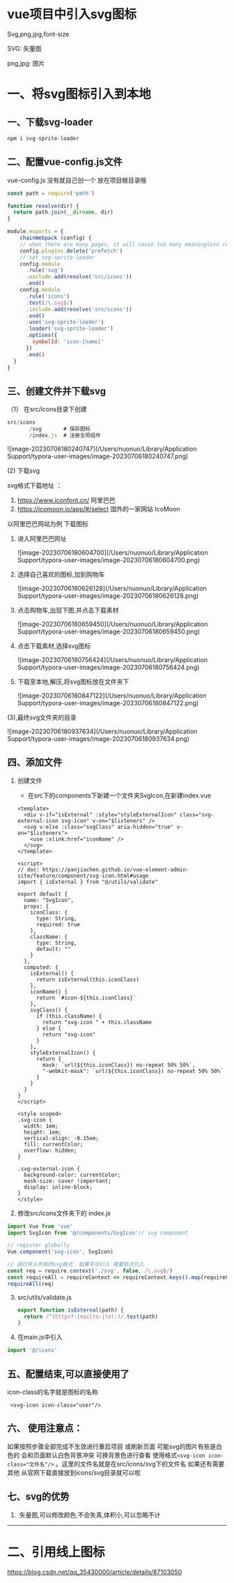 # vue项目中引入svg图标

Svg,png,jpg,font-size

SVG: 矢量图

png,jpg: 图片

# 一、将svg图标引入到本地

## 一、下载svg-loader

```js
npm i svg-sprite-loader
```

## 二、配置vue-config.js文件

vue-config.js      没有就自己创一个 放在项目根目录哦

```js
const path = require('path')

function resolve(dir) {
  return path.join(__dirname, dir)
}

module.exports = {
    chainWebpack (config) {
    // when there are many pages, it will cause too many meaningless requests
    config.plugins.delete('prefetch')
    // set svg-sprite-loader
    config.module
      .rule('svg')
      .exclude.add(resolve('src/icons'))
      .end()
    config.module
      .rule('icons')
      .test(/\.svg$/)
      .include.add(resolve('src/icons'))
      .end()
      .use('svg-sprite-loader')
      .loader('svg-sprite-loader')
      .options({
        symbolId: 'icon-[name]'
      })
      .end()
  }
}
```

## 三、创建文件并下载svg

（1） 在src/icons目录下创建  

```js
src/icons
       /svg       # 保存图标
       /index.js  # 注册全局组件
```



![image-20230706180240747](/Users/nuonuo/Library/Application Support/typora-user-images/image-20230706180240747.png)

 (2) 下载svg

svg格式下载地址 ：

1.    https://www.iconfont.cn/   阿里巴巴
2.    https://icomoon.io/app/#/select   国外的一家网站 IcoMoon

以阿里巴巴网站为例 下载图标

1. 进入阿里巴巴网址

   ![image-20230706180604700](/Users/nuonuo/Library/Application Support/typora-user-images/image-20230706180604700.png)

2. 选择自己喜欢的图标,加到购物车

   ![image-20230706180626128](/Users/nuonuo/Library/Application Support/typora-user-images/image-20230706180626128.png)

3. 点击购物车,出现下图,并点击下载素材

   ![image-20230706180659450](/Users/nuonuo/Library/Application Support/typora-user-images/image-20230706180659450.png)

4. 点击下载素材,选择svg图标

   ![image-20230706180756424](/Users/nuonuo/Library/Application Support/typora-user-images/image-20230706180756424.png)

5. 下载至本地,解压,将svg图标放在文件夹下

   ![image-20230706180847122](/Users/nuonuo/Library/Application Support/typora-user-images/image-20230706180847122.png)

(3),最终svg文件夹的目录

![image-20230706180937634](/Users/nuonuo/Library/Application Support/typora-user-images/image-20230706180937634.png)

## 四、添加文件

1. 创建文件

   * 在src下的components下新建一个文件夹SvgIcon,在新建index.vue

   ```vue
   <template>
     <div v-if="isExternal" :style="styleExternalIcon" class="svg-external-icon svg-icon" v-on="$listeners" />
     <svg v-else :class="svgClass" aria-hidden="true" v-on="$listeners">
       <use :xlink:href="iconName" />
     </svg>
   </template>
   
   <script>
   // doc: https://panjiachen.github.io/vue-element-admin-site/feature/component/svg-icon.html#usage
   import { isExternal } from "@/utils/validate"
   
   export default {
     name: "SvgIcon",
     props: {
       iconClass: {
         type: String,
         required: true
       },
       className: {
         type: String,
         default: ""
       }
     },
     computed: {
       isExternal() {
         return isExternal(this.iconClass)
       },
       iconName() {
         return `#icon-${this.iconClass}`
       },
       svgClass() {
         if (this.className) {
           return "svg-icon " + this.className
         } else {
           return "svg-icon"
         }
       },
       styleExternalIcon() {
         return {
           mask: `url(${this.iconClass}) no-repeat 50% 50%`,
           "-webkit-mask": `url(${this.iconClass}) no-repeat 50% 50%`
         }
       }
     }
   }
   </script>
   
   <style scoped>
   .svg-icon {
     width: 1em;
     height: 1em;
     vertical-align: -0.15em;
     fill: currentColor;
     overflow: hidden;
   }
   
   .svg-external-icon {
     background-color: currentColor;
     mask-size: cover !important;
     display: inline-block;
   }
   </style>
   
   ```

2. 修改src/icons文件夹下的 index.js

```js
import Vue from 'vue'
import SvgIcon from '@/components/SvgIcon'// svg component

// register globally
Vue.component('svg-icon', SvgIcon)

// 进行导入所有的svg格式  如果手动引入 需要依次引入 
const req = require.context('./svg', false, /\.svg$/)
const requireAll = requireContext => requireContext.keys().map(requireContext)
requireAll(req)
```

3. src/utils/validate.js

   ```js
   export function isExternal(path) {
     return /^(https?:|mailto:|tel:)/.test(path)
   }
   ```

4. 在main.js中引入

```js
import '@/icons'
```

##  五、配置结束,可以直接使用了

icon-class的名字就是图标的名称

```vue
 <svg-icon icon-class="user"/>
```

## 六、 使用注意点：

如果按照步骤全部完成不生效进行重启项目 或刷新页面
可能svg的图片有些是白色的 会和页面默认白色背景冲突 可换背景色进行查看
使用格式`<svg-icon icon-class="文件名"/>` 。这里的文件名就是在src/icons/svg下的文件名
如果还有需要其他 从官网下载直接放到icons/svg目录就可以啦 



## 七、svg的优势

1. ​	矢量图,可以修改颜色,不会失真,体积小,可以忽略不计

------------------------------------------------------------------------------

# 二、引用线上图标

https://blog.csdn.net/qq_35430000/article/details/87103050



